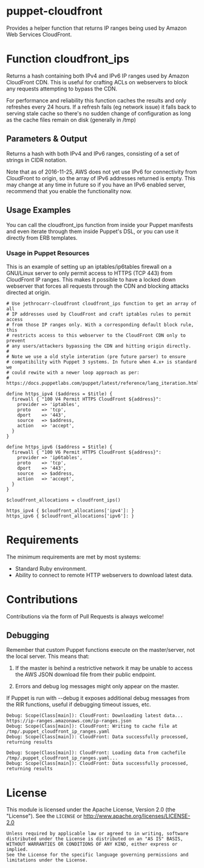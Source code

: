 # puppet-cloudfront

Provides a helper function that returns IP ranges being used by Amazon Web
Services CloudFront.


# Function cloudfront_ips

Returns a hash containing both IPv4 and IPv6 IP ranges used by Amazon CloudFront
CDN. This is useful for crafting ACLs on webservers to block any requests
attempting to bypass the CDN.

For performance and reliability this function caches the results and only
refreshes every 24 hours. If a refresh fails (eg network issue) it falls back to
serving stale cache so there's no sudden change of configuration as long as the
cache files remain on disk (generally in /tmp)


## Parameters & Output

Returns a hash with both IPv4 and IPv6 ranges, consisting of a set of strings in
CIDR notation.

Note that as of 2016-11-25, AWS does not yet use IPv6 for connectivity from
CloudFront to origin, so the array of IPv6 addresses returned is empty. This may
change at any time in future so if you have an IPv6 enabled server, recommend
that you enable the functionality now.


## Usage Examples

You can call the cloudfront_ips function from inside your Puppet manifests and
even iterate through them inside Puppet's DSL, or you can use it directly from
ERB templates.


### Usage in Puppet Resources

This is an example of setting up an iptables/ip6tables firewall on a GNU/Linux
server to only permit access to HTTPS (TCP 443) from CloudFront IP ranges. This
makes it possible to have a locked down webserver that forces all requests
through the CDN and blocking attacks directed at origin.

    # Use jethrocarr-cloudfront cloudfront_ips function to get an array of all
    # IP addresses used by CloudFront and craft iptables rules to permit access
    # from those IP ranges only. With a corresponding default block rule, this
    # restricts access to this webserver to the CloudFront CDN only to prevent
    # any users/attackers bypassing the CDN and hitting origin directly.
    #
    # Note we use a old style interation (pre future parser) to ensure
    # compatibility with Puppet 3 systems. In future when 4.x+ is standard we
    # could rewite with a newer loop approach as per:
    # https://docs.puppetlabs.com/puppet/latest/reference/lang_iteration.html

    define https_ipv4 ($address = $title) {
      firewall { "100 V4 Permit HTTPS CloudFront ${address}":
        provider => 'iptables',
        proto    => 'tcp',
        dport    => '443',
        source   => $address,
        action   => 'accept',
      }
    }

    define https_ipv6 ($address = $title) {
      firewall { "100 V6 Permit HTTPS CloudFront ${address}":
        provider => 'ip6tables',
        proto    => 'tcp',
        dport    => '443',
        source   => $address,
        action   => 'accept',
      }
    }

    $cloudfront_allocations = cloudfront_ips()

    https_ipv4 { $cloudfront_allocations['ipv4']: }
    https_ipv6 { $cloudfront_allocations['ipv6']: }



# Requirements

The minimum requirements are met by most systems:
* Standard Ruby environment.
* Ability to connect to remote HTTP webservers to download latest data.


# Contributions

Contributions via the form of Pull Requests is always welcome!


## Debugging

Remember that custom Puppet functions execute on the master/server, not the
local server. This means that:

1. If the master is behind a restrictive network it may be unable to access the
   AWS JSON download file from their public endpoint.

2. Errors and debug log messages might only appear on the master.

If Puppet is run with --debug it exposes additional debug messages from the RIR
functions, useful if debugging timeout issues, etc.

    Debug: Scope(Class[main]): CloudFront: Downloading latest data... https://ip-ranges.amazonaws.com/ip-ranges.json
    Debug: Scope(Class[main]): CloudFront: Writing to cache file at /tmp/.puppet_cloudfront_ip_ranges.yaml
    Debug: Scope(Class[main]): CloudFront: Data successfully processed, returning results

    Debug: Scope(Class[main]): CloudFront: Loading data from cachefile /tmp/.puppet_cloudfront_ip_ranges.yaml...
    Debug: Scope(Class[main]): CloudFront: Data successfully processed, returning results


# License

This module is licensed under the Apache License, Version 2.0 (the "License").
See the `LICENSE` or http://www.apache.org/licenses/LICENSE-2.0

    Unless required by applicable law or agreed to in writing, software
    distributed under the License is distributed on an "AS IS" BASIS,
    WITHOUT WARRANTIES OR CONDITIONS OF ANY KIND, either express or implied.
    See the License for the specific language governing permissions and
    limitations under the License.
